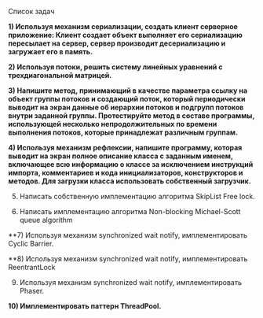 Список задач

**1) Используя механизм сериализации, создать клиент серверное приложение: Клиент создает объект выполняет его сериализацию пересылает на сервер, сервер производит десериализацию и загружает его в память.**

 **2) Используя потоки, решить систему линейных уравнений с трехдиагональной матрицей.**

 **3) Напишите метод, принимающий в качестве параметра ссылку на объект группы потоков и создающий поток, который периодически выводит на экран данные об иерархии потоков и подгрупп потоков внутри заданной группы. Протестируйте метод в составе программы, использующей несколько непродолжительных по времени выполнения потоков, которые принадлежат различным группам.**

**4) Используя механизм рефлексии, напишите программу, которая выводит на экран полное описание класса с заданным именем, включающее всю информацию о классе за исключением инструкций импорта, комментариев и кода инициализаторов, конструкторов и методов. Для загрузки класса использовать собственный загрузчик.**

5) Написать собственную имплементацию алгоритма SkipList Free lock.

6) Написать имплементацию алгоритма Non-blocking Michael-Scott queue algorithm 

**7) Используя механизм synchronized wait notify, имплементировать Cyclic Barrier.

**8) Используя механизм synchronized wait notify, имплементировать ReentrantLock

9) Используя механизм synchronized wait notify, имплементировать Phaser.

**10) Имплементировать паттерн ThreadPool.**

